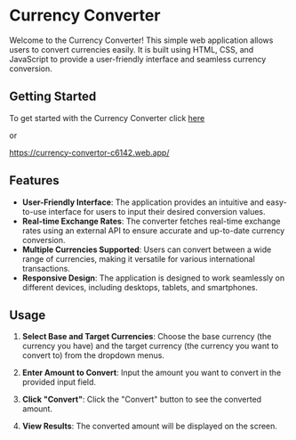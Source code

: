# Currency Converter

Welcome to the Currency Converter! This simple web application allows users to convert currencies easily. It is built using HTML, CSS, and JavaScript to provide a user-friendly interface and seamless currency conversion.

## Getting Started

To get started with the Currency Converter click [here](https://currency-convertor-c6142.web.app/)

or

https://currency-convertor-c6142.web.app/

## Features

- **User-Friendly Interface**: The application provides an intuitive and easy-to-use interface for users to input their desired conversion values.
- **Real-time Exchange Rates**: The converter fetches real-time exchange rates using an external API to ensure accurate and up-to-date currency conversion.
- **Multiple Currencies Supported**: Users can convert between a wide range of currencies, making it versatile for various international transactions.
- **Responsive Design**: The application is designed to work seamlessly on different devices, including desktops, tablets, and smartphones.


## Usage

1. **Select Base and Target Currencies**:
   Choose the base currency (the currency you have) and the target currency (the currency you want to convert to) from the dropdown menus.

2. **Enter Amount to Convert**:
   Input the amount you want to convert in the provided input field.

3. **Click "Convert"**:
   Click the "Convert" button to see the converted amount.

4. **View Results**:
   The converted amount will be displayed on the screen.

